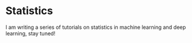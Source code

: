 # Statistics
I am writing a series of tutorials on statistics in machine learning and deep learning, stay tuned!
